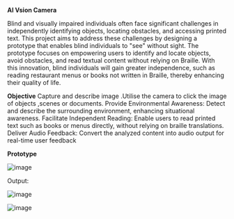 **AI Vsion Camera**

Blind and visually impaired individuals often face significant challenges in independently
identifying objects, locating obstacles, and accessing printed text. This project aims to
address these challenges by designing a prototype that enables blind individuals to "see"
without sight. The prototype focuses on empowering users to identify and locate objects,
avoid obstacles, and read textual content without relying on Braille. With this innovation,
blind individuals will gain greater independence, such as reading restaurant menus or
books not written in Braille, thereby enhancing their quality of life.


**Objective**
Capture and describe image .Utilise the camera to click the image of objects ,scenes or documents.
Provide Environmental Awareness:
Detect and describe the surrounding environment, enhancing situational awareness.
Facilitate Independent Reading:
Enable users to read printed text such as books or menus directly, without relying on braille translations.
Deliver Audio Feedback:
Convert the analyzed content into audio output for real-time user feedback

**Prototype**


![image](https://github.com/user-attachments/assets/dfbf94f5-7d18-4125-aa0c-008a1d26df59)

Output:


![image](https://github.com/user-attachments/assets/f58b11c6-401f-483e-bbd2-dd8ab4ddab31)

![image](https://github.com/user-attachments/assets/9d5aabee-3baf-4c70-b14f-714eb744a0d9)



